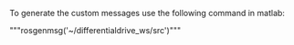 To generate the custom messages use the following command in matlab:

"""rosgenmsg('~/differentialdrive_ws/src')"""
